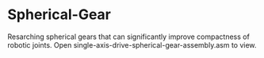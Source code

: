 # Spherical-Gear
Resarching spherical gears that can significantly improve compactness of robotic joints. 
Open single-axis-drive-spherical-gear-assembly.asm to view.
